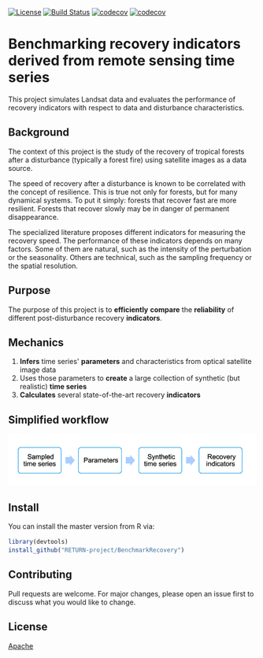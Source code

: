 [![License](https://img.shields.io/github/license/RETURN-project/BenchmarkRecovery)](https://choosealicense.com/licenses/apache-2.0/)
[![Build Status](https://travis-ci.org/RETURN-project/BenchmarkRecovery.svg?branch=master)](https://travis-ci.org/RETURN-project/BenchmarkRecovery)
[![codecov](https://codecov.io/gh/RETURN-project/BenchmarkRecovery/graph/badge.svg)](https://codecov.io/gh/RETURN-project/BenchmarkRecovery)
[![codecov](https://img.shields.io/badge/lifecycle-experimental-orange.svg)](https://www.tidyverse.org/lifecycle/)

# Benchmarking recovery indicators derived from remote sensing time series

This project simulates Landsat data and evaluates the performance of recovery indicators with respect to data and disturbance characteristics.

## Background

The context of this project is the study of the recovery of tropical forests after a disturbance (typically a forest fire) using satellite images as a data source.

The speed of recovery after a disturbance is known to be correlated with the concept of resilience. This is true not only for forests, but for many dynamical systems. To put it simply: forests that recover fast are more resilient. Forests that recover slowly may be in danger of permanent disappearance.

The specialized literature proposes different indicators for measuring the recovery speed. The performance of these indicators depends on many factors. Some of them are natural, such as the intensity of the perturbation or the seasonality. Others are technical, such as the sampling frequency or the spatial resolution.

## Purpose


The purpose of this project is to **efficiently** **compare** the  **reliability** of different post-disturbance recovery **indicators**.

## Mechanics

1. **Infers** time series' **parameters** and characteristics from optical satellite image data​
2. Uses those parameters to **create** a large collection of synthetic (but realistic) **time series**
3. **Calculates** several state-of-the-art recovery **indicators**

## Simplified workflow


![Simplified workflow](./img/flow.png)

## Install

You can install the master version from R via:

```r
library(devtools)
install_github("RETURN-project/BenchmarkRecovery")
```

## Contributing

Pull requests are welcome. For major changes, please open an issue first to discuss what you would like to change.

## License

[Apache](https://choosealicense.com/licenses/apache/)